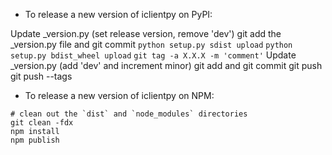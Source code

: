 - To release a new version of iclientpy on PyPI:

Update _version.py (set release version, remove 'dev')
git add the _version.py file and git commit
`python setup.py sdist upload`
`python setup.py bdist_wheel upload`
`git tag -a X.X.X -m 'comment'`
Update _version.py (add 'dev' and increment minor)
git add and git commit
git push
git push --tags

- To release a new version of iclientpy on NPM:

```
# clean out the `dist` and `node_modules` directories
git clean -fdx
npm install
npm publish
```